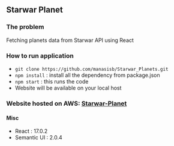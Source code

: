 ## Starwar Planet

### The problem 
Fetching planets data from Starwar API using React

### How to run application
- `git clone https://github.com/manasisb/Starwar_Planets.git`
- `npm install` : install all the dependency from package.json
- `npm start` : this runs the code
- Website will be available on your local host

### Website hosted on AWS: [Starwar-Planet](https://react-starwar-planets-aws.s3.us-west-2.amazonaws.com/index.html)

#### Misc
- React : 17.0.2
- Semantic UI : 2.0.4

